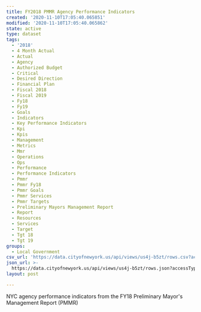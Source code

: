 ```yaml
---
title: FY2018 PMMR Agency Performance Indicators
created: '2020-11-10T17:05:40.065851'
modified: '2020-11-10T17:05:40.065862'
state: active
type: dataset
tags:
  - '2018'
  - 4 Month Actual
  - Actual
  - Agency
  - Authorized Budget
  - Critical
  - Desired Direction
  - Financial Plan
  - Fiscal 2018
  - Fiscal 2019
  - Fy18
  - Fy19
  - Goals
  - Indicators
  - Key Performance Indicators
  - Kpi
  - Kpis
  - Management
  - Metrics
  - Mmr
  - Operations
  - Ops
  - Performance
  - Performance Indicators
  - Pmmr
  - Pmmr Fy18
  - Pmmr Goals
  - Pmmr Services
  - Pmmr Targets
  - Preliminary Mayors Management Report
  - Report
  - Resources
  - Services
  - Target
  - Tgt 18
  - Tgt 19
groups:
  - Local Government
csv_url: 'https://data.cityofnewyork.us/api/views/us4j-b5zt/rows.csv?accessType=DOWNLOAD'
json_url: >-
  https://data.cityofnewyork.us/api/views/us4j-b5zt/rows.json?accessType=DOWNLOAD
layout: post

---
```

NYC agency performance indicators from the FY18 Preliminary Mayor's Management Report (PMMR)
